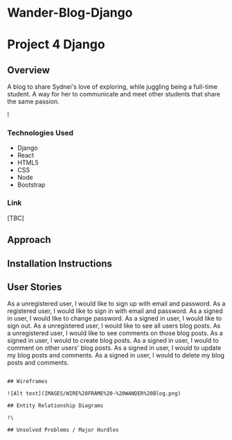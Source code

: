 # Wander-Blog-Django

# Project 4 Django

## Overview

A blog to share Sydnei's love of exploring, while juggling being a full-time student. A way for her to communicate and meet other students that share the same passion.

!





### Technologies Used

- Django
- React
- HTML5
- CSS
- Node
- Bootstrap


### Link

[TBC]

## Approach

## Installation Instructions

## User Stories

As a unregistered user, I would like to sign up with email and password.
As a registered user, I would like to sign in with email and password.
As a signed in user, I would like to change password.
As a signed in user, I would like to sign out.
As a unregistered user, I would like to see all users blog posts.
As a unregistered user, I would like to see comments on those blog posts.
As a signed in user, I would to create blog posts.
As a signed in user, I would to comment on other users' blog posts.
As a signed in user, I would to update my blog posts and comments.
As a signed in user, I would to delete my blog posts and comments.
```

## Wireframes

![Alt text](IMAGES/WIRE%20FRAME%20-%20WANDER%20Blog.png)

## Entity Relationship Diagrams

!\

## Unsolved Problems / Major Hurdles
